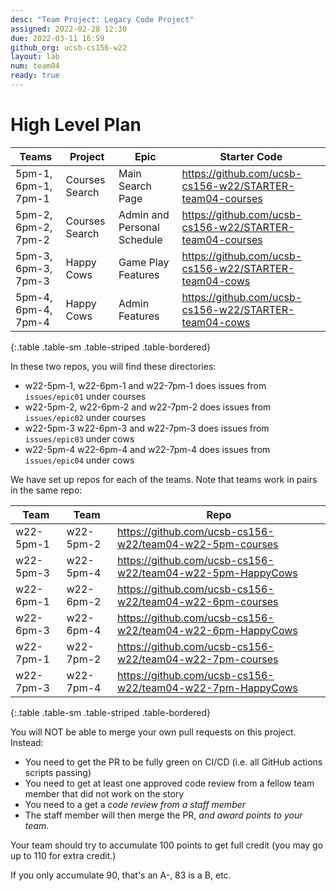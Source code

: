 ```yaml
---
desc: "Team Project: Legacy Code Project"
assigned: 2022-02-28 12:30
due: 2022-03-11 16:59
github_org: ucsb-cs156-w22
layout: lab
num: team04
ready: true
---
```



# High Level Plan

| Teams | Project | Epic | Starter Code  |
|-------|---------|------|---------------|
| 5pm-1, 6pm-1, 7pm-1 | Courses Search | Main Search Page | <https://github.com/ucsb-cs156-w22/STARTER-team04-courses> |
| 5pm-2, 6pm-2, 7pm-2 | Courses Search | Admin and Personal Schedule | <https://github.com/ucsb-cs156-w22/STARTER-team04-courses> |
| 5pm-3, 6pm-3, 7pm-3 | Happy Cows | Game Play Features | <https://github.com/ucsb-cs156-w22/STARTER-team04-cows> |
| 5pm-4, 6pm-4, 7pm-4 | Happy Cows | Admin Features | <https://github.com/ucsb-cs156-w22/STARTER-team04-cows> |
{:.table .table-sm .table-striped .table-bordered}


In these two repos, you will find these directories:

* w22-5pm-1, w22-6pm-1 and w22-7pm-1 does issues from `issues/epic01` under courses
* w22-5pm-2, w22-6pm-2 and w22-7pm-2 does issues from `issues/epic02` under courses
* w22-5pm-3 w22-6pm-3 and w22-7pm-3 does issues from `issues/epic03` under cows
* w22-5pm-4 w22-6pm-4 and w22-7pm-4 does issues from `issues/epic04` under cows

We have set up repos for each of the teams.  Note that teams work in pairs in the same repo:

| Team | Team | Repo |
|------|------|------|
| w22-5pm-1 | w22-5pm-2 | <https://github.com/ucsb-cs156-w22/team04-w22-5pm-courses> |
| w22-5pm-3 | w22-5pm-4 | <https://github.com/ucsb-cs156-w22/team04-w22-5pm-HappyCows> |
| w22-6pm-1 | w22-6pm-2 | <https://github.com/ucsb-cs156-w22/team04-w22-6pm-courses> |
| w22-6pm-3 | w22-6pm-4 | <https://github.com/ucsb-cs156-w22/team04-w22-6pm-HappyCows> |
| w22-7pm-1 | w22-7pm-2 | <https://github.com/ucsb-cs156-w22/team04-w22-7pm-courses> |
| w22-7pm-3 | w22-7pm-4 | <https://github.com/ucsb-cs156-w22/team04-w22-7pm-HappyCows> |
{:.table .table-sm .table-striped .table-bordered}

You will NOT be able to merge your own pull requests on this project. Instead:
* You need to get the PR to be fully green on CI/CD (i.e. all GitHub actions scripts passing)
* You need to get at least one approved code review from a fellow team member that did not work on the story
* You need to a get a *code review from a staff member*
* The staff member will then merge the PR, *and award points to your team*.

Your team should try  to accumulate 100 points to get full credit (you may go up to 110 for extra credit.)

If you only accumulate 90, that's an A-, 83 is a B, etc.


